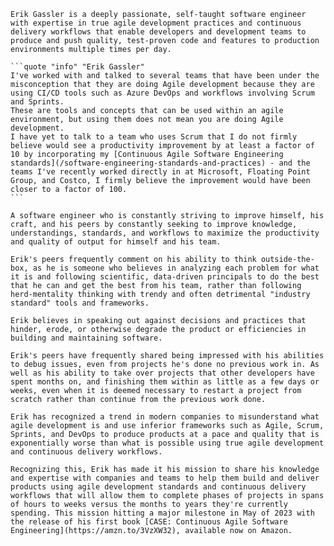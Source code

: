 ````sideimage "right" "https://cdn.myfi.ws/v/Vecteezy/business-teamwork-and-partnership-help-to-achieve-team.svg"
Erik Gassler is a deeply passionate, self-taught software engineer with expertise in true agile development practices and continuous delivery workflows that enable developers and development teams to produce and push quality, test-proven code and features to production environments multiple times per day.

```quote "info" "Erik Gassler"
I've worked with and talked to several teams that have been under the misconception that they are doing Agile development because they are using CI/CD tools such as Azure DevOps and workflows involving Scrum and Sprints.
These are tools and concepts that can be used within an agile environment, but using them does not mean you are doing Agile development.
I have yet to talk to a team who uses Scrum that I do not firmly believe would see a productivity improvement by at least a factor of 10 by incorporating my [Continuous Agile Software Engineering standards](/software-engineering-standards-and-practices) - and the teams I've recently worked directly in at Microsoft, Floating Point Group, and Costco, I firmly believe the improvement would have been closer to a factor of 100.
```
````

````sideimage "left" "https://cdn.myfi.ws/v/Vecteezy/developer-at-laptop-and-computer-with-open-robotic-soft.svg"
A software engineer who is constantly striving to improve himself, his craft, and his peers by constantly seeking to improve knowledge, understandings, standards, and workflows to maximize the productivity and quality of output for himself and his team.

Erik's peers frequently comment on his ability to think outside-the-box, as he is someone who believes in analyzing each problem for what it is and following scientific, data-driven principals to do the best that he can and get the best from his team, rather than following herd-mentality thinking with trendy and often detrimental "industry standard" tools and frameworks.

Erik believes in speaking out against decisions and practices that hinder, erode, or otherwise degrade the product or efficiencies in building and maintaining software.

Erik's peers have frequently shared being impressed with his abilities to debug issues, even from projects he's done no previous work in. As well as his ability to take over projects that other developers have spent months on, and finishing them within as little as a few days or weeks, even when it is deemed necessary to restart a project from scratch rather than continue from the previous work done.
````

````sideimage "right" "https://cdn.myfi.ws/v/Vecteezy/teamwork-share-opinion-team-meeting-sharing-idea-to-solve.svg"
Erik has recognized a trend in modern companies to misunderstand what agile development is and use inferior frameworks such as Agile, Scrum, Sprints, and DevOps to produce products at a pace and quality that is exponentially worse than what is possible using true agile development and continuous delivery workflows.

Recognizing this, Erik has made it his mission to share his knowledge and expertise with companies and teams to help them build and deliver products using agile development standards and continuous delivery workflows that will allow them to complete phases of projects in spans of hours to weeks versus the months to years they're currently spending. This mission hitting a major milestone in May of 2023 with the release of his first book [CASE: Continuous Agile Software Engineering](https://amzn.to/3VzXW32), available now on Amazon.
````
